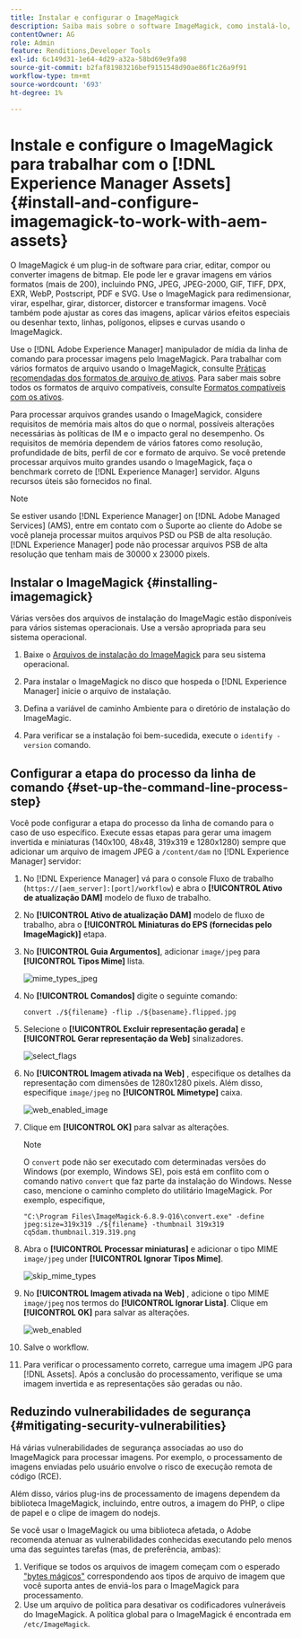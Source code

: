 ```yaml
---
title: Instalar e configurar o ImageMagick
description: Saiba mais sobre o software ImageMagick, como instalá-lo, configurar a etapa do processo da linha de comando e usá-lo para editar, compor e gerar miniaturas de imagens.
contentOwner: AG
role: Admin
feature: Renditions,Developer Tools
exl-id: 6c149d31-1e64-4d29-a32a-58bd69e9fa98
source-git-commit: b2faf81983216bef9151548d90ae86f1c26a9f91
workflow-type: tm+mt
source-wordcount: '693'
ht-degree: 1%

---
```


# Instale e configure o ImageMagick para trabalhar com o [!DNL Experience Manager Assets] {#install-and-configure-imagemagick-to-work-with-aem-assets}

O ImageMagick é um plug-in de software para criar, editar, compor ou converter imagens de bitmap. Ele pode ler e gravar imagens em vários formatos (mais de 200), incluindo PNG, JPEG, JPEG-2000, GIF, TIFF, DPX, EXR, WebP, Postscript, PDF e SVG. Use o ImageMagick para redimensionar, virar, espelhar, girar, distorcer, distorcer e transformar imagens. Você também pode ajustar as cores das imagens, aplicar vários efeitos especiais ou desenhar texto, linhas, polígonos, elipses e curvas usando o ImageMagick.

Use o [!DNL Adobe Experience Manager] manipulador de mídia da linha de comando para processar imagens pelo ImageMagick. Para trabalhar com vários formatos de arquivo usando o ImageMagick, consulte [Práticas recomendadas dos formatos de arquivo de ativos](/help/assets/assets-file-format-best-practices.md). Para saber mais sobre todos os formatos de arquivo compatíveis, consulte [Formatos compatíveis com os ativos](/help/assets/assets-formats.md).

Para processar arquivos grandes usando o ImageMagick, considere requisitos de memória mais altos do que o normal, possíveis alterações necessárias às políticas de IM e o impacto geral no desempenho. Os requisitos de memória dependem de vários fatores como resolução, profundidade de bits, perfil de cor e formato de arquivo. Se você pretende processar arquivos muito grandes usando o ImageMagick, faça o benchmark correto de [!DNL Experience Manager] servidor. Alguns recursos úteis são fornecidos no final.

>[!NOTE]
>
>Se estiver usando [!DNL Experience Manager] on [!DNL Adobe Managed Services] (AMS), entre em contato com o Suporte ao cliente do Adobe se você planeja processar muitos arquivos PSD ou PSB de alta resolução. [!DNL Experience Manager] pode não processar arquivos PSB de alta resolução que tenham mais de 30000 x 23000 pixels.

## Instalar o ImageMagick {#installing-imagemagick}

Várias versões dos arquivos de instalação do ImageMagic estão disponíveis para vários sistemas operacionais. Use a versão apropriada para seu sistema operacional.

1. Baixe o [Arquivos de instalação do ImageMagick](https://www.imagemagick.org/script/download.php) para seu sistema operacional.
1. Para instalar o ImageMagick no disco que hospeda o [!DNL Experience Manager] inicie o arquivo de instalação.

1. Defina a variável de caminho Ambiente para o diretório de instalação do ImageMagic.
1. Para verificar se a instalação foi bem-sucedida, execute o `identify -version` comando.

## Configurar a etapa do processo da linha de comando {#set-up-the-command-line-process-step}

Você pode configurar a etapa do processo da linha de comando para o caso de uso específico. Execute essas etapas para gerar uma imagem invertida e miniaturas (140x100, 48x48, 319x319 e 1280x1280) sempre que adicionar um arquivo de imagem JPEG a `/content/dam` no [!DNL Experience Manager] servidor:

1. No [!DNL Experience Manager] vá para o console Fluxo de trabalho (`https://[aem_server]:[port]/workflow`) e abra o **[!UICONTROL Ativo de atualização DAM]** modelo de fluxo de trabalho.
1. No **[!UICONTROL Ativo de atualização DAM]** modelo de fluxo de trabalho, abra o **[!UICONTROL Miniaturas do EPS (fornecidas pelo ImageMagick)]** etapa.
1. No **[!UICONTROL Guia Argumentos]**, adicionar `image/jpeg` para **[!UICONTROL Tipos Mime]** lista.

   ![mime_types_jpeg](assets/mime_types_jpeg.png)

1. No **[!UICONTROL Comandos]** digite o seguinte comando:

   `convert ./${filename} -flip ./${basename}.flipped.jpg`

1. Selecione o **[!UICONTROL Excluir representação gerada]** e **[!UICONTROL Gerar representação da Web]** sinalizadores.

   ![select_flags](assets/select_flags.png)

1. No **[!UICONTROL Imagem ativada na Web]** , especifique os detalhes da representação com dimensões de 1280x1280 pixels. Além disso, especifique `image/jpeg` no **[!UICONTROL Mimetype]** caixa.

   ![web_enabled_image](assets/web_enabled_image.png)

1. Clique em **[!UICONTROL OK]** para salvar as alterações.

   >[!NOTE]
   >
   >O `convert` pode não ser executado com determinadas versões do Windows (por exemplo, Windows SE), pois está em conflito com o comando nativo `convert` que faz parte da instalação do Windows. Nesse caso, mencione o caminho completo do utilitário ImageMagick. Por exemplo, especifique,
   >
   >
   >`"C:\Program Files\ImageMagick-6.8.9-Q16\convert.exe" -define jpeg:size=319x319 ./${filename} -thumbnail 319x319 cq5dam.thumbnail.319.319.png`

1. Abra o **[!UICONTROL Processar miniaturas]** e adicionar o tipo MIME `image/jpeg` under **[!UICONTROL Ignorar Tipos Mime]**.

   ![skip_mime_types](assets/skip_mime_types.png)

1. No **[!UICONTROL Imagem ativada na Web]** , adicione o tipo MIME `image/jpeg` nos termos do **[!UICONTROL Ignorar Lista]**. Clique em **[!UICONTROL OK]** para salvar as alterações.

   ![web_enabled](assets/web_enabled.png)

1. Salve o workflow.

1. Para verificar o processamento correto, carregue uma imagem JPG para [!DNL Assets]. Após a conclusão do processamento, verifique se uma imagem invertida e as representações são geradas ou não.

## Reduzindo vulnerabilidades de segurança {#mitigating-security-vulnerabilities}

Há várias vulnerabilidades de segurança associadas ao uso do ImageMagick para processar imagens. Por exemplo, o processamento de imagens enviadas pelo usuário envolve o risco de execução remota de código (RCE).

Além disso, vários plug-ins de processamento de imagens dependem da biblioteca ImageMagick, incluindo, entre outros, a imagem do PHP, o clipe de papel e o clipe de imagem do nodejs.

Se você usar o ImageMagick ou uma biblioteca afetada, o Adobe recomenda atenuar as vulnerabilidades conhecidas executando pelo menos uma das seguintes tarefas (mas, de preferência, ambas):

1. Verifique se todos os arquivos de imagem começam com o esperado [&quot;bytes mágicos&quot;](https://en.wikipedia.org/wiki/List_of_file_signatures) correspondendo aos tipos de arquivo de imagem que você suporta antes de enviá-los para o ImageMagick para processamento.
1. Use um arquivo de política para desativar os codificadores vulneráveis do ImageMagick. A política global para o ImageMagick é encontrada em `/etc/ImageMagick`.
